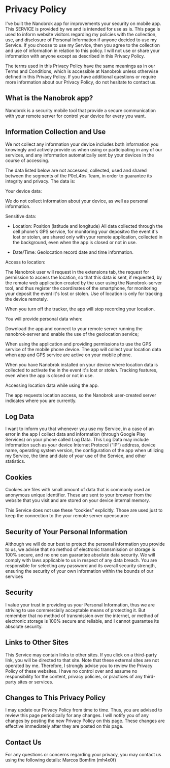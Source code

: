 # Privacy Policy

I've built the Nanobrok app for improvements your security on mobile app. This SERVICE is provided by we and is intended for use as is. This page is used to inform website visitors regarding my policies with the collection, use, and disclosure of Personal Information
if anyone decided to use my Service. If you choose to use my Service, then you agree to the collection and use of information in relation to this policy. I will not use or share your information with anyone except as described
in this Privacy Policy.

The terms used in this Privacy Policy have the same meanings as in our Terms and Conditions, which is accessible at Nanobrok unless otherwise defined in this Privacy Policy.
If you have additional questions or require more information about our Privacy Policy, do not hesitate to contact us.

## What is the Nanobrok app?

Nanobrok is a security mobile tool that provide a secure communication with your remote server for control your device for every you want.

## Information Collection and Use

We not collect any information your device includes both information you knowingly and actively provide us when using or participating in any of our services, and any information automatically sent by your devices in the course of accessing.

The data listed below are not accessed, collected, used and shared between the segments of the P0cL4bs Team, in order to guarantee its integrity and privacy. The data is:

Your device data: 

We do not collect information about your device, as well as personal information.

Sensitive data:

 - Location: Position (latitude and longitude) All data collected through the cell phone's GPS service, for monitoring your depositvo the event it's lost or stolen, are shared only with your remote application, collected in the background, even when the app is closed or not in use.

- Date/Time: Geolocation record date and time information.


Access to location:

The Nanobrok user will request in the extensions tab, the request for permission to access the location, so that this data is sent, if requested, by the remote web application created by the user using the Nanobrok-server tool, and thus register the coordinates of the smartphone, for monitoring your deposit the event it's lost or stolen. Use of location is only for tracking the device remotely.

When you turn off the tracker, the app will stop recording your location.

You will provide personal data when:

Download the app and connect to your remote server running the nanobrok-server and enable the use of the geolocation service;

When using the application and providing permissions to use the GPS service of the mobile phone device. The app will collect your location data when app and GPS service are active on your mobile phone.

When you have Nanobrok installed on your device where location data is collected to activate the in the event it's lost or stolen. Tracking features, even when the app is closed or not in use.

Accessing location data while using the app.

The app requests location access, so the Nanobrok user-created server indicates where you are currently.

## Log Data

I want to inform you that whenever you use my Service, in a case of an error in the app I collect data and information (through Google Play Services) on your phone called Log Data. This Log Data may include information such as your device Internet Protocol (“IP”) address, device name, operating system version, the configuration of the app when utilizing my Service, the time and date of your use of the Service, and other statistics.

## Cookies

Cookies are files with small amount of data that is commonly used an anonymous unique identifier. These are sent to your browser from the website that you visit and are stored on your device internal memory.

This Service does not use these “cookies” explicitly. Those are used just to keep the connection to the your remote server opensource

## Security of Your Personal Information

Although we will do our best to protect the personal information you provide to us, we advise that no method of electronic transmission or storage is 100% secure, and no one can guarantee absolute data security. We will comply with laws applicable to
us in respect of any data breach.
You are responsible for selecting any password and its overall security strength, ensuring the security of your own information within the bounds of our services 

## Security

I value your trust in providing us your Personal Information, thus we are striving to use commercially acceptable means of protecting it. But remember that no method of transmission over the internet, or method of electronic storage is 100% secure and reliable, and I cannot guarantee its absolute security.

## Links to Other Sites

This Service may contain links to other sites. If you click on a third-party link, you will be directed to that site. Note that these external sites are not operated by me. Therefore, I strongly advise you to review the Privacy Policy of these websites. I have no control over and assume no responsibility for the content, privacy policies, or practices of any third-party sites or services.

## Changes to This Privacy Policy

I may update our Privacy Policy from time to time. Thus, you are advised to review this page periodically for any changes. I will notify you of any changes by posting the new Privacy Policy on this page. These changes are effective immediately after they are posted on this page.

## Contact Us

For any questions or concerns regarding your privacy, you may contact us using the following details:
Marcos Bomfim (mh4x0f)


